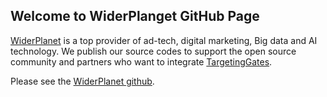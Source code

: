 ## Welcome to WiderPlanget GitHub Page

[WiderPlanet](https://widerplanet.com) is a top provider of ad-tech, digital marketing, Big data and AI technology.
We publish our source codes to support the open source community and partners who want to integrate [TargetingGates](https://tg.widerplanet.com).

Please see the [WiderPlanet github](https://github.com/widerplanet/).

